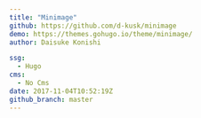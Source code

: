 ```yaml
---
title: "Minimage"
github: https://github.com/d-kusk/minimage
demo: https://themes.gohugo.io/theme/minimage/
author: Daisuke Konishi

ssg:
  - Hugo
cms:
  - No Cms
date: 2017-11-04T10:52:19Z
github_branch: master
---
```


